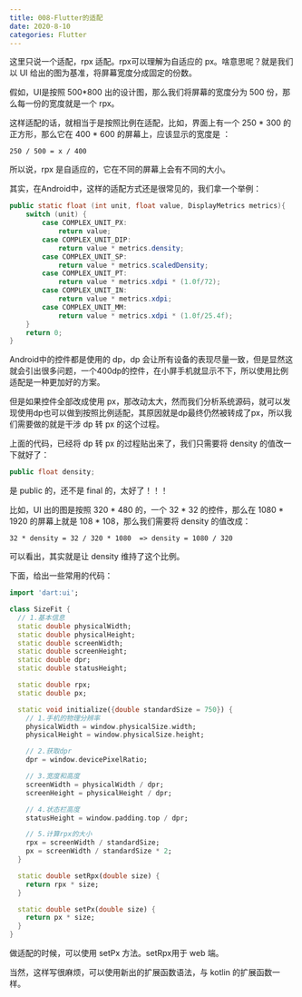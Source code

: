 ```yaml
---
title: 008-Flutter的适配
date: 2020-8-10
categories: Flutter
---
```


这里只说一个适配，rpx 适配。rpx可以理解为自适应的 px。啥意思呢？就是我们以 UI 给出的图为基准，将屏幕宽度分成固定的份数。

假如，UI是按照 500*800 出的设计图，那么我们将屏幕的宽度分为 500 份，那么每一份的宽度就是一个 rpx。

这样适配的话，就相当于是按照比例在适配，比如，界面上有一个 250 * 300 的正方形，那么它在 400 * 600 的屏幕上，应该显示的宽度是 ：

```
250 / 500 = x / 400
```

所以说，rpx 是自适应的，它在不同的屏幕上会有不同的大小。

其实，在Android中，这样的适配方式还是很常见的，我们拿一个举例：

```java
public static float (int unit, float value, DisplayMetrics metrics){
    switch (unit) {
        case COMPLEX_UNIT_PX:
            return value;
        case COMPLEX_UNIT_DIP:
            return value * metrics.density;
        case COMPLEX_UNIT_SP:
            return value * metrics.scaledDensity;
        case COMPLEX_UNIT_PT:
            return value * metrics.xdpi * (1.0f/72);
        case COMPLEX_UNIT_IN:
            return value * metrics.xdpi;
        case COMPLEX_UNIT_MM:
            return value * metrics.xdpi * (1.0f/25.4f);
    }
    return 0;
}
```

Android中的控件都是使用的 dp，dp 会让所有设备的表现尽量一致，但是显然这就会引出很多问题，一个400dp的控件，在小屏手机就显示不下，所以使用比例适配是一种更加好的方案。

但是如果控件全部改成使用 px，那改动太大，然而我们分析系统源码，就可以发现使用dp也可以做到按照比例适配，其原因就是dp最终仍然被转成了px，所以我们需要做的就是干涉 dp 转 px 的这个过程。

上面的代码，已经将 dp 转 px 的过程贴出来了，我们只需要将 density 的值改一下就好了：

```java
public float density;
```

是 public 的，还不是 final 的，太好了！！！

比如，UI 出的图是按照 320 * 480 的，一个 32 * 32 的控件，那么在 1080 * 1920 的屏幕上就是 108 * 108，那么我们需要将 density 的值改成：

```
32 * density = 32 / 320 * 1080  => density = 1080 / 320
```

可以看出，其实就是让 density 维持了这个比例。



下面，给出一些常用的代码：

```dart
import 'dart:ui';

class SizeFit {
  // 1.基本信息
  static double physicalWidth;
  static double physicalHeight;
  static double screenWidth;
  static double screenHeight;
  static double dpr;
  static double statusHeight;

  static double rpx;
  static double px;

  static void initialize({double standardSize = 750}) {
    // 1.手机的物理分辨率
    physicalWidth = window.physicalSize.width;
    physicalHeight = window.physicalSize.height;

    // 2.获取dpr
    dpr = window.devicePixelRatio;

    // 3.宽度和高度
    screenWidth = physicalWidth / dpr;
    screenHeight = physicalHeight / dpr;

    // 4.状态栏高度
    statusHeight = window.padding.top / dpr;

    // 5.计算rpx的大小
    rpx = screenWidth / standardSize;
    px = screenWidth / standardSize * 2;
  }

  static double setRpx(double size) {
    return rpx * size;
  }

  static double setPx(double size) {
    return px * size;
  }
}
```

做适配的时候，可以使用 setPx 方法。setRpx用于 web 端。

当然，这样写很麻烦，可以使用新出的扩展函数语法，与 kotlin 的扩展函数一样。

